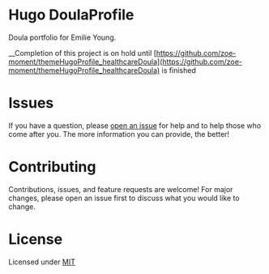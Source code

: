 # Hugo DoulaProfile

Doula portfolio for Emilie Young. 

__Completion of this project is on hold until [https://github.com/zoe-moment/themeHugoProfile_healthcareDoula](https://github.com/zoe-moment/themeHugoProfile_healthcareDoula) is finished

# Issues

If you have a question, please [open an issue](https://github.com/zoe-moment/emilie.doulasoforegon.org/issues) for help and to help those who come after you. The more information you can provide, the better!

# Contributing

Contributions, issues, and feature requests are welcome! For major changes, please open an issue first to discuss what you would like to change.

# License

Licensed under [MIT](LICENSE)

